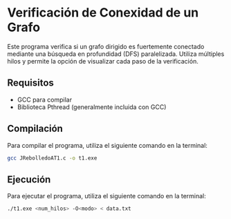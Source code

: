 # Verificación de Conexidad de un Grafo

Este programa verifica si un grafo dirigido es fuertemente conectado mediante una búsqueda en profundidad (DFS) paralelizada. Utiliza múltiples hilos y permite la opción de visualizar cada paso de la verificación.

## Requisitos

- GCC para compilar
- Biblioteca Pthread (generalmente incluida con GCC)

## Compilación

Para compilar el programa, utiliza el siguiente comando en la terminal:

```bash
gcc JRebolledoAT1.c -o t1.exe
```
## Ejecución
Para ejecutar el programa, utiliza el siguiente comando en la terminal:

```bash
./t1.exe <num_hilos> -O<modo> < data.txt
```
